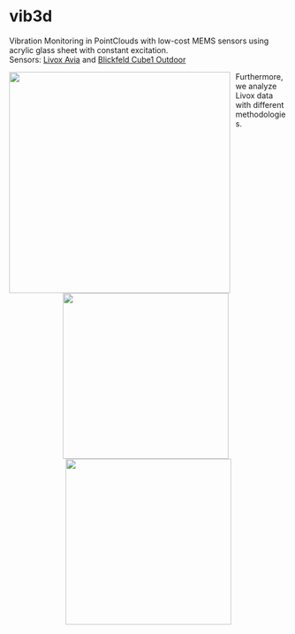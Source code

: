 # vib3d
Vibration Monitoring in PointClouds with low-cost MEMS sensors using acrylic glass sheet with constant excitation. <br/>
Sensors: [Livox Avia](https://www.livoxtech.com/de/avia) and [Blickfeld Cube1 Outdoor](https://www.blickfeld.com/de/produkte/cube-1/) <br/>

<p align="center">
  <img src="https://github.com/user-attachments/assets/746f6cae-6dda-4a08-8ac3-1d2a2790eb17" width="400" style="float: left; margin-right: 10px;">
</p>
Furthermore, we analyze Livox data with different methodologies. <br/>

<p align="center">
  <img src="https://github.com/user-attachments/assets/70d5209c-ee47-4122-b198-9013d64ebf26" width="300" style="display: inline-block; margin-right: 10px;">
  <img src="https://github.com/user-attachments/assets/d09403fe-0d9f-4b02-8f0b-10cf7c19199e" width="300" style="display: inline-block;">
</p>

